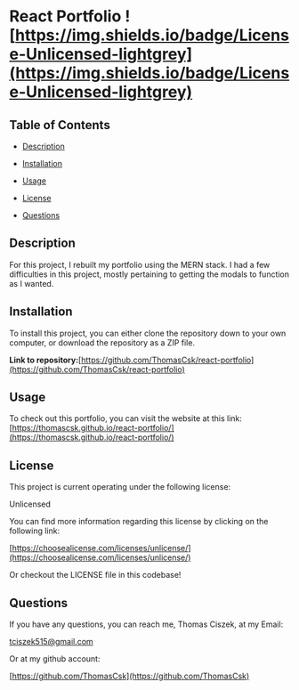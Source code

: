 # React Portfolio ![https://img.shields.io/badge/License-Unlicensed-lightgrey](https://img.shields.io/badge/License-Unlicensed-lightgrey) 
  
## Table of Contents

- [Description](#description)

- [Installation](#installation)
  
- [Usage](#usage)
  
- [License](#license)

- [Questions](#questions)

## Description

For this project, I rebuilt my portfolio using the MERN stack. I had a few difficulties in this project, mostly pertaining to getting the modals to function as I wanted.

## Installation
  
To install this project, you can either clone the repository down to your own computer, or download the repository as a ZIP file. 


**Link to repository:**[https://github.com/ThomasCsk/react-portfolio](https://github.com/ThomasCsk/react-portfolio)


## Usage
  
To check out this portfolio, you can visit the website at this link: [https://thomascsk.github.io/react-portfolio/](https://thomascsk.github.io/react-portfolio/)

## License

This project is current operating under the following license:

Unlicensed

You can find more information regarding this license by clicking on the following link:


[https://choosealicense.com/licenses/unlicense/](https://choosealicense.com/licenses/unlicense/)


Or checkout the LICENSE file in this codebase!

## Questions

If you have any questions, you can reach me, Thomas Ciszek, at my Email:

[tciszek515@gmail.com](#tciszek515@gmail.com)

Or at my github account:

[https://github.com/ThomasCsk](https://github.com/ThomasCsk)
